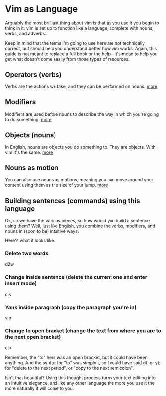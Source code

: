 # Vim as Language

Arguably the most brilliant thing about vim is that as you use it you begin to think in it. vim is set up to function like a language, complete with nouns, verbs, and adverbs.

Keep in mind that the terms I'm going to use here are not technically correct, but should help you understand better how vim works. Again, this guide is not meant to replace a full book or the help—it's mean to help you get what doesn't come easily from those types of resources.

## Operators (verbs)

Verbs are the actions we take, and they can be performed on nouns.
[more](vim-languag-operators.md)

## Modifiers

Modifiers are used before nouns to describe the way in which you're going to do something.
[more](vim-languag-modifiers.md)

## Objects (nouns)

In English, nouns are objects you do something to.
They are objects. With vim it's the same.
[more](vim-languag-objects.md)

## Nouns as motion

You can also use nouns as motions, meaning you can move around your content using them as the size of your jump.
[more](vim-languag-motions.md)

## Building sentences (commands) using this language

Ok, so we have the various pieces, so how would you build a sentence using them?
Well, just like English, you combine the verbs, modifiers, and nouns in (soon to be) intuitive ways.

Here's what it looks like:

### Delete two words

d2w

### Change inside sentence (delete the current one and enter insert mode)

cis

### Yank inside paragraph (copy the paragraph you're in)

yip

### Change to open bracket (change the text from where you are to the next open bracket)

ct<

Remember, the "to" here was an open bracket, but it could have been anything.
And the syntax for "to" was simply t, so I could have said dt. or yt; for "delete to the next period", or "copy to the next semicolon".

Isn't that beautiful? Using this thought process turns your text editing into an intuitive elegance, and like any other language the more you use it the more naturally it will come to you.

